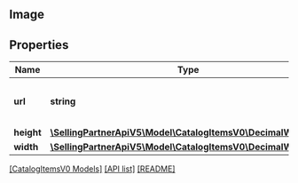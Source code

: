 ## Image

## Properties

Name | Type | Description | Notes
------------ | ------------- | ------------- | -------------
**url** | **string** | The image URL attribute of the item. | [optional]
**height** | [**\SellingPartnerApiV5\Model\CatalogItemsV0\DecimalWithUnits**](DecimalWithUnits.md) |  | [optional]
**width** | [**\SellingPartnerApiV5\Model\CatalogItemsV0\DecimalWithUnits**](DecimalWithUnits.md) |  | [optional]

[[CatalogItemsV0 Models]](../) [[API list]](../../Api) [[README]](../../../README.md)
